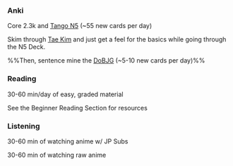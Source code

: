 
### Anki
Core 2.3k and [Tango N5](https://ankiweb.net/shared/info/1679429599)  (~55 new cards per day)

Skim through [Tae Kim](https://itazuraneko.neocities.org/grammar/taekim.html) and just get a feel for the basics while going through the N5 Deck.

%%Then, sentence mine the [DoBJG](https://itazuraneko.neocities.org/grammar/dojgmain.html) (~5-10 new cards per day)%%

  
### Reading
30-60 min/day of easy, graded material

See the Beginner Reading Section for resources

  

### Listening
30-60 min of watching anime w/ JP Subs

30-60 min of watching raw anime

